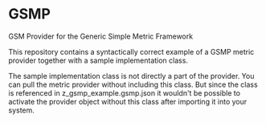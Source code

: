 # GSMP
GSM Provider for the Generic Simple Metric Framework

This repository contains a syntactically correct example of a GSMP metric provider together with a sample implementation class.

The sample implementation class is not directly a part of the provider. You can pull the metric provider without including this class. But since the class is referenced in z_gsmp_example.gsmp.json it wouldn't be possible to activate the provider object without this class after importing it into your system.